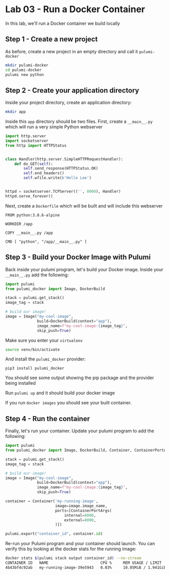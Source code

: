 # Lab 03 - Run a Docker Container

In this lab, we'll run a Docker container we build locally

## Step 1 - Create a new project

As before, create a new project in an empty directory and call it `pulumi-docker`

```bash
mkdir pulumi-docker
cd pulumi-docker
pulumi new python
```

## Step 2 - Create your application directory

Inside your project directory, create an application directory:

```bash
mkdir app
```

Inside this `app` directory should be two files. First, create a `__main__.py` which will run a very simple Python webserver

```python
import http.server
import socketserver
from http import HTTPStatus


class Handler(http.server.SimpleHTTPRequestHandler):
    def do_GET(self):
        self.send_response(HTTPStatus.OK)
        self.end_headers()
        self.wfile.write(b'Hello Lee')


httpd = socketserver.TCPServer(('', 8000), Handler)
httpd.serve_forever()
```

Next, create a `Dockerfile` which will be built and will include this webserver

```
FROM python:3.8.6-alpine

WORKDIR /app

COPY __main__.py /app

CMD [ "python", "/app/__main__.py" ]
```

## Step 3 - Build your Docker Image with Pulumi

Back inside your pulumi program, let's build your Docker image. Inside your `__main__.py` add the following:


```python
import pulumi
from pulumi_docker import Image, DockerBuild

stack = pulumi.get_stack()
image_tag = stack

# build our image!
image = Image("my-cool-image",
              build=DockerBuild(context="app"),
              image_name=f"my-cool-image:{image_tag}",
              skip_push=True)
```

Make sure you enter your `virtualenv`

```bash
source venv/bin/activate
```

And install the `pulumi_docker` provider:

```
pip3 install pulumi_docker
```

You should see some output showing the pip package and the provider being installed

Run `pulumi up` and it should build your docker image

If you run `docker images` you should see your built container.

## Step 4 - Run the container

Finally, let's run your container. Update your pulumi program to add the following:

```python
import pulumi
from pulumi_docker import Image, DockerBuild, Container, ContainerPortArgs

stack = pulumi.get_stack()
image_tag = stack

# build our image!
image = Image("my-cool-image",
              build=DockerBuild(context="app"),
              image_name=f"my-cool-image:{image_tag}",
              skip_push=True)

container = Container('my-running-image',
                      image=image.image_name,
                      ports=[ContainerPortArgs(
                          internal=8000,
                          external=8000,
                      )])

pulumi.export("container_id", container.id)
```

Re-run your Pulumi program and your container should launch. You can verify this by looking at the docker stats for the running image:

```bash
docker stats $(pulumi stack output container_id) --no-stream
CONTAINER ID   NAME                       CPU %     MEM USAGE / LIMIT     MEM %     NET I/O     BLOCK I/O   PIDS
4b43bf4c92ab   my-running-image-39e5943   0.03%     10.05MiB / 1.941GiB   0.51%     946B / 0B   0B / 0B     1
```
